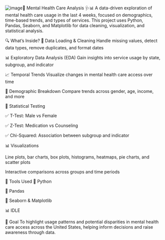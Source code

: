 ![image](https://github.com/user-attachments/assets/2dc4bfa7-a635-4acf-ae0a-3b84197e478f)🧠 Mental Health Care Analysis 🩺📊
A data-driven exploration of mental health care usage in the last 4 weeks, focused on demographics, time-based trends, and types of services. This project uses Python, Pandas, Seaborn, and Matplotlib for data cleaning, visualization, and statistical analysis.

🔍 What’s Inside?
📁 Data Loading & Cleaning
Handle missing values, detect data types, remove duplicates, and format dates

📊 Exploratory Data Analysis (EDA)
Gain insights into service usage by state, subgroup, and indicator

📈 Temporal Trends
Visualize changes in mental health care access over time

🧬 Demographic Breakdown
Compare trends across gender, age, income, and more

📐 Statistical Testing

✅ T-Test: Male vs Female

✅ Z-Test: Medication vs Counseling

✅ Chi-Squared: Association between subgroup and indicator

📊 Visualizations

Line plots, bar charts, box plots, histograms, heatmaps, pie charts, and scatter plots

Interactive comparisons across groups and time periods

🚀 Tools Used
🐍 Python

🐼 Pandas

🎨 Seaborn & Matplotlib

📊 IDLE

📌 Goal
To highlight usage patterns and potential disparities in mental health care access across the United States, helping inform decisions and raise awareness through data.




